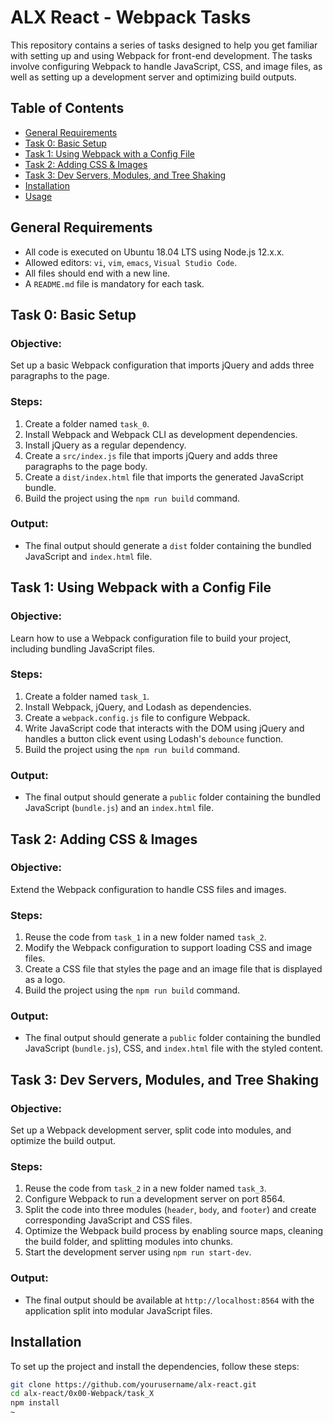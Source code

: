 # ALX React - Webpack Tasks

This repository contains a series of tasks designed to help you get familiar with setting up and using Webpack for front-end development. The tasks involve configuring Webpack to handle JavaScript, CSS, and image files, as well as setting up a development server and optimizing build outputs.

## Table of Contents

- [General Requirements](#general-requirements)
- [Task 0: Basic Setup](#task-0-basic-setup)
- [Task 1: Using Webpack with a Config File](#task-1-using-webpack-with-a-config-file)
- [Task 2: Adding CSS & Images](#task-2-adding-css--images)
- [Task 3: Dev Servers, Modules, and Tree Shaking](#task-3-dev-servers-modules-and-tree-shaking)
- [Installation](#installation)
- [Usage](#usage)

## General Requirements

- All code is executed on Ubuntu 18.04 LTS using Node.js 12.x.x.
- Allowed editors: `vi`, `vim`, `emacs`, `Visual Studio Code`.
- All files should end with a new line.
- A `README.md` file is mandatory for each task.

## Task 0: Basic Setup

### Objective:
Set up a basic Webpack configuration that imports jQuery and adds three paragraphs to the page.

### Steps:
1. Create a folder named `task_0`.
2. Install Webpack and Webpack CLI as development dependencies.
3. Install jQuery as a regular dependency.
4. Create a `src/index.js` file that imports jQuery and adds three paragraphs to the page body.
5. Create a `dist/index.html` file that imports the generated JavaScript bundle.
6. Build the project using the `npm run build` command.

### Output:
- The final output should generate a `dist` folder containing the bundled JavaScript and `index.html` file.

## Task 1: Using Webpack with a Config File

### Objective:
Learn how to use a Webpack configuration file to build your project, including bundling JavaScript files.

### Steps:
1. Create a folder named `task_1`.
2. Install Webpack, jQuery, and Lodash as dependencies.
3. Create a `webpack.config.js` file to configure Webpack.
4. Write JavaScript code that interacts with the DOM using jQuery and handles a button click event using Lodash's `debounce` function.
5. Build the project using the `npm run build` command.

### Output:
- The final output should generate a `public` folder containing the bundled JavaScript (`bundle.js`) and an `index.html` file.

## Task 2: Adding CSS & Images

### Objective:
Extend the Webpack configuration to handle CSS files and images.

### Steps:
1. Reuse the code from `task_1` in a new folder named `task_2`.
2. Modify the Webpack configuration to support loading CSS and image files.
3. Create a CSS file that styles the page and an image file that is displayed as a logo.
4. Build the project using the `npm run build` command.

### Output:
- The final output should generate a `public` folder containing the bundled JavaScript (`bundle.js`), CSS, and `index.html` file with the styled content.

## Task 3: Dev Servers, Modules, and Tree Shaking

### Objective:
Set up a Webpack development server, split code into modules, and optimize the build output.

### Steps:
1. Reuse the code from `task_2` in a new folder named `task_3`.
2. Configure Webpack to run a development server on port 8564.
3. Split the code into three modules (`header`, `body`, and `footer`) and create corresponding JavaScript and CSS files.
4. Optimize the Webpack build process by enabling source maps, cleaning the build folder, and splitting modules into chunks.
5. Start the development server using `npm run start-dev`.

### Output:
- The final output should be available at `http://localhost:8564` with the application split into modular JavaScript files.

## Installation

To set up the project and install the dependencies, follow these steps:

```bash
git clone https://github.com/yourusername/alx-react.git
cd alx-react/0x00-Webpack/task_X
npm install                                                                                            
~          
